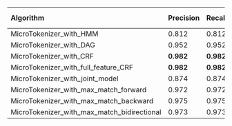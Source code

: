 | Algorithm                                   | Precision   | Recall    | F1-measure   |
|:--------------------------------------------|:------------|:----------|:-------------|
| MicroTokenizer_with_HMM                     | 0.812       | 0.812     | 0.812        |
| MicroTokenizer_with_DAG                     | 0.952       | 0.952     | 0.952        |
| MicroTokenizer_with_CRF                     | **0.982**   | **0.982** | **0.982**    |
| MicroTokenizer_with_full_feature_CRF        | **0.982**   | **0.982** | **0.982**    |
| MicroTokenizer_with_joint_model             | 0.874       | 0.874     | 0.874        |
| MicroTokenizer_with_max_match_forward       | 0.972       | 0.972     | 0.972        |
| MicroTokenizer_with_max_match_backward      | 0.975       | 0.975     | 0.975        |
| MicroTokenizer_with_max_match_bidirectional | 0.973       | 0.973     | 0.973        |